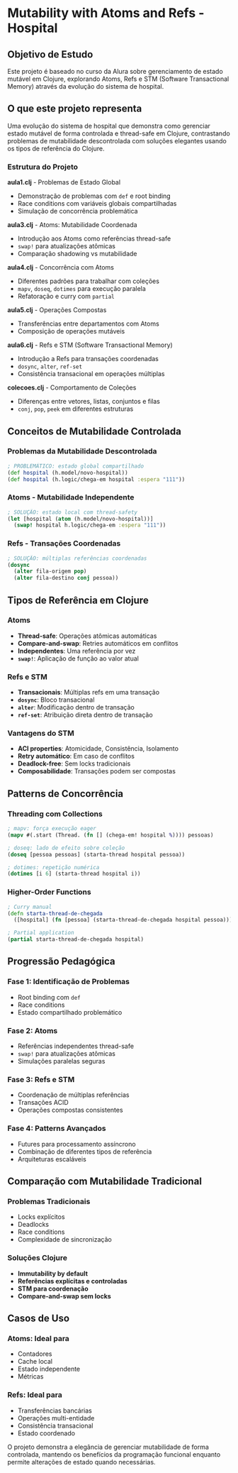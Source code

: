 # Mutability with Atoms and Refs - Hospital

## Objetivo de Estudo
Este projeto é baseado no curso da Alura sobre gerenciamento de estado mutável em Clojure, explorando Atoms, Refs e STM (Software Transactional Memory) através da evolução do sistema de hospital.

## O que este projeto representa
Uma evolução do sistema de hospital que demonstra como gerenciar estado mutável de forma controlada e thread-safe em Clojure, contrastando problemas de mutabilidade descontrolada com soluções elegantes usando os tipos de referência do Clojure.

### Estrutura do Projeto

**aula1.clj** - Problemas de Estado Global
- Demonstração de problemas com `def` e root binding
- Race conditions com variáveis globais compartilhadas
- Simulação de concorrência problemática

**aula3.clj** - Atoms: Mutabilidade Coordenada
- Introdução aos Atoms como referências thread-safe
- `swap!` para atualizações atômicas
- Comparação shadowing vs mutabilidade

**aula4.clj** - Concorrência com Atoms
- Diferentes padrões para trabalhar com coleções
- `mapv`, `doseq`, `dotimes` para execução paralela
- Refatoração e curry com `partial`

**aula5.clj** - Operações Compostas
- Transferências entre departamentos com Atoms
- Composição de operações mutáveis

**aula6.clj** - Refs e STM (Software Transactional Memory)
- Introdução a Refs para transações coordenadas
- `dosync`, `alter`, `ref-set`
- Consistência transacional em operações múltiplas

**colecoes.clj** - Comportamento de Coleções
- Diferenças entre vetores, listas, conjuntos e filas
- `conj`, `pop`, `peek` em diferentes estruturas

## Conceitos de Mutabilidade Controlada

### Problemas da Mutabilidade Descontrolada
```clojure
; PROBLEMÁTICO: estado global compartilhado
(def hospital (h.model/novo-hospital))
(def hospital (h.logic/chega-em hospital :espera "111"))
```

### Atoms - Mutabilidade Independente
```clojure
; SOLUÇÃO: estado local com thread-safety
(let [hospital (atom (h.model/novo-hospital))]
  (swap! hospital h.logic/chega-em :espera "111"))
```

### Refs - Transações Coordenadas
```clojure
; SOLUÇÃO: múltiplas referências coordenadas
(dosync 
  (alter fila-origem pop)
  (alter fila-destino conj pessoa))
```

## Tipos de Referência em Clojure

### Atoms
- **Thread-safe**: Operações atômicas automáticas
- **Compare-and-swap**: Retries automáticos em conflitos
- **Independentes**: Uma referência por vez
- **`swap!`**: Aplicação de função ao valor atual

### Refs e STM
- **Transacionais**: Múltiplas refs em uma transação
- **`dosync`**: Bloco transacional
- **`alter`**: Modificação dentro de transação
- **`ref-set`**: Atribuição direta dentro de transação

### Vantagens do STM
- **ACI properties**: Atomicidade, Consistência, Isolamento
- **Retry automático**: Em caso de conflitos
- **Deadlock-free**: Sem locks tradicionais
- **Composabilidade**: Transações podem ser compostas

## Patterns de Concorrência

### Threading com Collections
```clojure
; mapv: força execução eager
(mapv #(.start (Thread. (fn [] (chega-em! hospital %)))) pessoas)

; doseq: lado de efeito sobre coleção
(doseq [pessoa pessoas] (starta-thread hospital pessoa))

; dotimes: repetição numérica
(dotimes [i 6] (starta-thread hospital i))
```

### Higher-Order Functions
```clojure
; Curry manual
(defn starta-thread-de-chegada 
  ([hospital] (fn [pessoa] (starta-thread-de-chegada hospital pessoa))))

; Partial application
(partial starta-thread-de-chegada hospital)
```

## Progressão Pedagógica

### Fase 1: Identificação de Problemas
- Root binding com `def`
- Race conditions
- Estado compartilhado problemático

### Fase 2: Atoms
- Referências independentes thread-safe
- `swap!` para atualizações atômicas
- Simulações paralelas seguras

### Fase 3: Refs e STM  
- Coordenação de múltiplas referências
- Transações ACID
- Operações compostas consistentes

### Fase 4: Patterns Avançados
- Futures para processamento assíncrono
- Combinação de diferentes tipos de referência
- Arquiteturas escaláveis

## Comparação com Mutabilidade Tradicional

### Problemas Tradicionais
- Locks explícitos
- Deadlocks
- Race conditions
- Complexidade de sincronização

### Soluções Clojure
- **Immutability by default**
- **Referências explícitas e controladas**
- **STM para coordenação**
- **Compare-and-swap sem locks**

## Casos de Uso

### Atoms: Ideal para
- Contadores
- Cache local
- Estado independente
- Métricas

### Refs: Ideal para
- Transferências bancárias
- Operações multi-entidade
- Consistência transacional
- Estado coordenado

O projeto demonstra a elegância de gerenciar mutabilidade de forma controlada, mantendo os benefícios da programação funcional enquanto permite alterações de estado quando necessárias.
